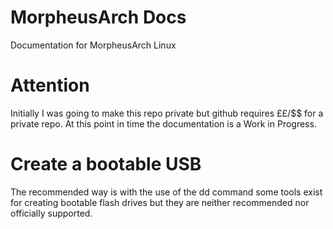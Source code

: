 # MorpheusArch Docs
Documentation for MorpheusArch Linux
# Attention
Initially I was going to make this repo private but github requires ££/$$ for a private repo. At this point in time the documentation is a Work in Progress.

# Create a bootable USB 

The recommended way is with the use of the dd command some tools exist for creating bootable flash drives but they are neither recommended nor officially supported.

